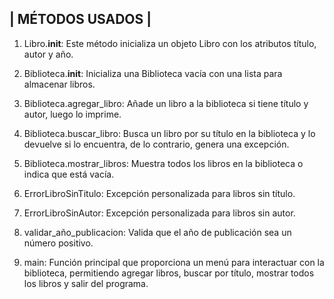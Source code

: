   |                             MÉTODOS USADOS                                                                                                       |
------------------------------------------------------------------------------------------------------------------------------------------------------
1. Libro.__init__: Este método inicializa un objeto Libro con los atributos título, autor y año.

2. Biblioteca.__init__: Inicializa una Biblioteca vacía con una lista para almacenar libros.

3. Biblioteca.agregar_libro: Añade un libro a la biblioteca si tiene título y autor, luego lo imprime.

4. Biblioteca.buscar_libro: Busca un libro por su título en la biblioteca y lo devuelve si lo encuentra, de lo contrario, genera una excepción.

5. Biblioteca.mostrar_libros: Muestra todos los libros en la biblioteca o indica que está vacía.

6. ErrorLibroSinTitulo: Excepción personalizada para libros sin título.

7. ErrorLibroSinAutor: Excepción personalizada para libros sin autor.

8. validar_año_publicacion: Valida que el año de publicación sea un número positivo.

9. main: Función principal que proporciona un menú para interactuar con la biblioteca, permitiendo agregar libros, buscar por título, mostrar todos los libros y salir del programa.
